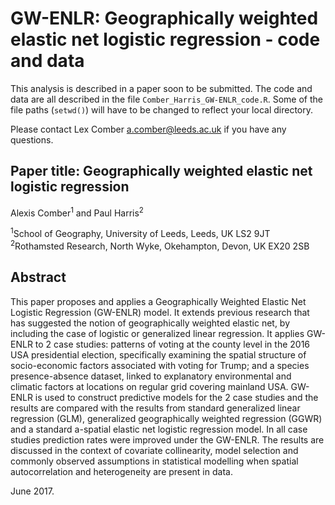 # GW-ENLR: Geographically weighted elastic net logistic regression - code and data
This analysis is described in a paper soon to be submitted. The code and data are all described in the file `Comber_Harris_GW-ENLR_code.R`. Some of the file paths (`setwd()`) will have to be changed to reflect your local directory.

Please contact Lex Comber [a.comber@leeds.ac.uk](a.comber@leeds.ac.uk) if you have any questions.

## Paper title: Geographically weighted elastic net logistic regression
Alexis Comber<sup>1</sup> and Paul Harris<sup>2</sup>

<sup>1</sup>School of Geography, University of Leeds, Leeds, UK LS2 9JT\
<sup>2</sup>Rothamsted Research, North Wyke, Okehampton, Devon, UK EX20 2SB

## Abstract
This paper proposes and applies a Geographically Weighted Elastic Net Logistic Regression (GW-ENLR) model. It extends previous research that has suggested the notion of geographically weighted elastic net, by including the case of logistic or generalized linear regression. It applies GW-ENLR to 2 case studies: patterns of voting at the county level in the 2016 USA presidential election, specifically examining the spatial structure of socio-economic factors associated with voting for Trump; and a species presence-absence dataset, linked to explanatory environmental and climatic factors at locations on regular grid covering mainland USA. GW-ENLR is used to construct predictive models for the 2 case studies and the results are compared with the results from standard generalized linear regression (GLM), generalized geographically weighted regression (GGWR) and a standard a-spatial elastic net logistic regression model. In all case studies prediction rates were improved under the GW-ENLR. The results are discussed in the context of covariate collinearity, model selection and commonly observed assumptions in statistical modelling when spatial autocorrelation and heterogeneity are present in data.

June 2017.
